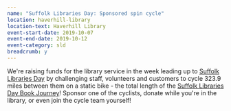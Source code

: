 ```yaml
---
name: "Suffolk Libraries Day: Sponsored spin cycle"
location: haverhill-library
location-text: Haverhill Library
event-start-date: 2019-10-07
event-end-date: 2019-10-12
event-category: sld
breadcrumb: y
---
```


We're raising funds for the library service in the week leading up to [Suffolk Libraries Day](/suffolk-libraries-day/) by challenging staff, volunteers and customers to cycle 323.9 miles between them on a static bike - the total length of the [Suffolk Libraries Day Book Journey](/suffolk-libraries-day/book-journey/)! Sponsor one of the cyclists, donate while you're in the library, or even join the cycle team yourself!
